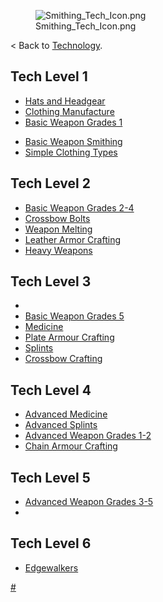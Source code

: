 <figure>
<img src="Smithing_Tech_Icon.png" title="Smithing_Tech_Icon.png" />
<figcaption>Smithing_Tech_Icon.png</figcaption>
</figure>

\< Back to [Technology](Technology.md "wikilink").

## Tech Level 1

- [Hats and Headgear](Hats_and_Headgear_(Tech).md "wikilink")
- [Clothing Manufacture](Clothing_Manufacture_(Tech).md "wikilink")
- [Basic Weapon Grades 1](Basic_Weapon_Grades_(Tech).md "wikilink")

<!-- -->

- [Basic Weapon Smithing](Basic_Weapon_Smithing_(Tech).md "wikilink")
- [Simple Clothing Types](Simple_Clothing_Types_(Tech).md "wikilink")

## Tech Level 2

- [Basic Weapon Grades 2-4](Basic_Weapon_Grades_(Tech).md "wikilink")
- [Crossbow Bolts](Crossbow_Bolts_(Tech).md "wikilink")
- [Weapon Melting](Weapon_Melting_(Tech).md "wikilink")
- [Leather Armor Crafting](Leather_Armour_Crafting_(Tech).md "wikilink")
- [Heavy Weapons](Heavy_Weapons_(Tech).md "wikilink")

## Tech Level 3

- [](Advanced_Weapon_Smithing_(Tech).md)
- [Basic Weapon Grades 5](Basic_Weapon_Grades_(Tech).md "wikilink")
- [Medicine](Medicine_(Tech).md "wikilink")
- [Plate Armour Crafting](Plate_Armour_Crafting_(Tech).md "wikilink")
- [Splints](Splints_(Tech).md "wikilink")
- [Crossbow Crafting](Crossbow_Crafting_(Tech).md "wikilink")

## Tech Level 4

- [Advanced Medicine](Advanced_Medicine_(Tech).md "wikilink")
- [Advanced Splints](Advanced_Splints_(Tech).md "wikilink")
- [Advanced Weapon Grades 1-2](Advanced_Weapon_Grades_(Tech).md "wikilink")
- [Chain Armour Crafting](Chain_Armour_Crafting_(Tech).md "wikilink")

## Tech Level 5

- [Advanced Weapon Grades 3-5](Advanced_Weapon_Grades_(Tech).md "wikilink")
- [](Advanced_Weapon_Smithing_(Tech).md)

## Tech Level 6

- [Edgewalkers](Edgewalkers_(Tech).md "wikilink")

[\#](Category:Technology "wikilink")